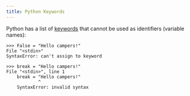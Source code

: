 ```yaml
---
title: Python Keywords
---
```

Python has a list of [keywords](https://docs.python.org/3/reference/lexical_analysis.html#keywords) that cannot be used as identifiers (variable names):

    >>> False = "Hello campers!"
    File "<stdin>"
    SyntaxError: can't assign to keyword

    >>> break = "Hello campers!"
    File "<stdin>", line 1
        break = "Hello campers!"
                ^
        SyntaxError: invalid syntax